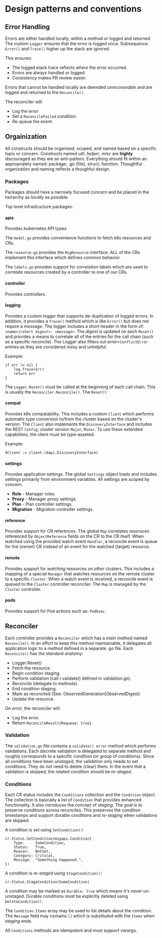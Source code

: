# Design patterns and conventions

## Error Handling

Errors are either handled locally, within a method or logged and returned. The custom `Logger` ensures that the error is
logged once. Subsequence `Error()` and `Trace()` higher up the stack are ignored.

This ensures:
- The logged stack trace reflects _where_ the error occurred.
- Errors are always handled or logged.
- Consistency makes PR review easier.

Errors that cannot be handled locally are deemded _unrecoverable_ and are logged and returned to the
`Reconcile()`.

The reconciler will:
- Log the error
- Set a `ReconcileFailed` condition.
- Re-queue the event.

## Orgainization

All constructs should be organized, scoped, and named based on a specific topic or concern. Constructs 
named _uitl_, _helper_, _misc_ are __highly__ discouraged as they are an anti-pattern. Everything should
fit within an appropriately named: package, .go (file), struct, function. Thoughtful organization and naming
reflects a thoughful design.

### Packages

Packages should have a narrowly focused concern and be placed in the heirarchy as _locally_ as possible.

Top level infrastructure packages:

#### apis

Provides kubernetes API types.

The `model.go` provides convenience functions to fetch k8s resources and CRs.

The `resource.go` provides the `MigResource` interface.  ALL of the CRs implement this interface
which defines common behavior.

The `labels.go` provides support for _correlation_ labels which are used to correlate resources created by
a controller to one of our CRs.

#### controller

Provides controllers.

#### logging

Provides a custom logger that supports de-duplication of logged errors. In addition, it provides
a `Trace()` method which is like `Error()` but does not require a _message_.  The logger includes
a short header in the form of: `<name>|<short digest>: <message>`.  The _digest_ is updated on each
`Reset()` and provides a means to correlate all of the entries for the call chain (such as a 
specific reconcile).  The Logger also filters out error=`ConflictError` entries as they are
considered noisy and unhelpful. 

Example:
```
if err != nil {
    log.Trace(err)
    return err
}
```

The `Logger.Reset()` must be called at the beginning of each call chain. This is usually
the `Reconciler.Reconcile()`.  The `Reset()`:

#### compat

Provides k8s compatability. This includes a custom `Client` which performs automatic type
conversion to/from the cluster based on the cluster's version.  The `Client` also implements the
`DiscoveryInterface` and includes the REST `Config`; cluster version `Major`, `Minor`. To use
these extended capabilities, the client must be type-asseted.

Example:
```
dClient := client.(dapi.DiscoveryInterface)
```

#### settings

Provides application settings. The global `Settings` object loads and includes
settings primarily from environment variables.  All settings are scoped by concern.
- **Role** - Manager roles.
- **Proxy** - Manager proxy settings.
- **Plan** - Plan controller settings.
- **Migration** - Migration controller settings.

#### reference

Provides support for CR references. The global `Map` correlates resoruces referenced by
`ObjectReference` fields on the CR to the CR itself.  When watched using the provided
watch event `Handler`, a reconcile event is queue for the (owner) CR instead of an event
for the watched (target) resource.

#### remote

Provides support for _watching_ resources on _other_ clusters. This includes a
mapping of a special `Manager` that watches resources on the remote cluster to
a specific `Cluster`. When a watch event is received, a reconcile event is queued
to the `Cluster` controller reconciler.  The `Map` is managed by the `Cluster`
controller. 
 

#### pods

Provides support for Pod actions such as: `PodExec`.

## Reconciler

Each controller provides a `Reconciler` which has a _main_ method named `Reconcile()`.
In an effort to keep this method maintainable, it delegates all application logic to
a method defined in a separate .go file. Each `Reconcile()` has the standard anatomy:
- Logger.Reset()
- Fetch the resource.
- Begin condition staging.
- Perform validation (call r.validate() defined in validation.go).
- Reconcile (delegate to methods).
- End condition staging.
- Mark as reconciled (See: ObservedGeneration|ObservedDigest)
- Update the resource.

On _error_, the reconciler will:
- Log the error.
- Return `ReconcileResult{Requeue: true}`

### Validation

The `validation.go` file contains a `validate() error` method which performs
validations. Each discrete validation is delegated to separate method and roughly
corresponds to a specific condition (or group of conditions). Since all conditions
have been _unstaged_, the validation only needs to set conditions. They do not
need to delete (clear) them. In the event that a validation is skipped, the related
condition should be _re-staged_.

### Conditions

Each CR status includes the `Conditions` collection and the `Condition` object. The
collection is basically a list of `Condition` that provides enhanced functionality.
It also introduces the concept of _staging_. The goal is to preserve conditions across
reconciles. This preserves the condition timestamps and support durable conditions
 and _re-staging_ when validations are skipped.

A condition is _set_ using `SetCondition()`:
```
cr.Status.SetCondition(migapi.Condition{
    Type:     SomeCondition,
    Status:   True,
    Reason:   NotSet,
    Category: Critical,
    Message:  "Something happened.",
})
```

A condition is _re-staged_ using `StageCondition()`:
```
cr.Status.StageCondition(SomeCondition)
```

A condition may be marked as `Durable: true` which means it's never un-unstaged.
Durable conditions must be explicitly deleted using `DeleteCondition()`.

The `Condition.Items` array may be used to list details about the condition. The
`Message` field may contains `[]` which is substituted with the `Items` when
_staging_ ends.

All `Conditions` methods are idempotent and most support _varargs_.
